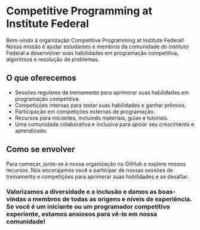 # Competitive Programming at Institute Federal
Bem-vindo à organização Competitive Programming at Institute Federal! Nossa missão é ajudar estudantes e membros da comunidade do Instituto Federal a desenvolver suas habilidades em programação competitiva, algoritmos e resolução de problemas.

## O que oferecemos
- Sessões regulares de treinamento para aprimorar suas habilidades em programação competitiva.
- Competições internas para testar suas habilidades e ganhar prêmios.
- Participação em competições externas de programação.
- Recursos para iniciantes, incluindo materiais, guias e tutoriais.
- Uma comunidade colaborativa e inclusiva para apoiar seu crescimento e aprendizado.

## Como se envolver
Para começar, junte-se à nossa organização no GitHub e explore nossos recursos. Nós encorajamos você a participar de nossas sessões de treinamento e competições para aprimorar suas habilidades e se desafiar.

### Valorizamos a diversidade e a inclusão e damos as boas-vindas a membros de todas as origens e níveis de experiência. Se você é um iniciante ou um programador competitivo experiente, estamos ansiosos para vê-lo em nossa comunidade!
